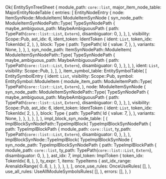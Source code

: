 Ok(
    EntitySynTreeSheet {
        module_path: `core::list`,
        major_item_node_table: MajorEntityNodeTable {
            entries: [
                EntityNodeEntry {
                    node: ItemSynNode::ModuleItem(
                        ModuleItemSynNode {
                            syn_node_path: ModuleItemSynNodePath::Type(
                                TypeSynNodePath {
                                    maybe_ambiguous_path: MaybeAmbiguousPath {
                                        path: TypePath(`core::list::List`, `Extern`),
                                        disambiguator: 0,
                                    },
                                },
                            ),
                            visibility: Scope::Pub,
                            ast_idx: 6,
                            ident_token: IdentToken {
                                ident: `List`,
                                token_idx: TokenIdx(
                                    2,
                                ),
                            },
                            block: Type {
                                path: TypePath(
                                    Id {
                                        value: 7,
                                    },
                                ),
                                variants: None,
                            },
                        },
                    ),
                    syn_node_path: ItemSynNodePath::ModuleItem(
                        ModuleItemSynNodePath::Type(
                            TypeSynNodePath {
                                maybe_ambiguous_path: MaybeAmbiguousPath {
                                    path: TypePath(`core::list::List`, `Extern`),
                                    disambiguator: 0,
                                },
                            },
                        ),
                    ),
                    ident: `List`,
                    visibility: Scope::Pub,
                },
            ],
        },
        item_symbol_table: EntitySymbolTable(
            [
                EntitySymbolEntry {
                    ident: `List`,
                    visibility: Scope::Pub,
                    symbol: EntitySymbol::ModuleItem {
                        module_item_path: ModuleItemPath::Type(
                            TypePath(`core::list::List`, `Extern`),
                        ),
                        node: ModuleItemSynNode {
                            syn_node_path: ModuleItemSynNodePath::Type(
                                TypeSynNodePath {
                                    maybe_ambiguous_path: MaybeAmbiguousPath {
                                        path: TypePath(`core::list::List`, `Extern`),
                                        disambiguator: 0,
                                    },
                                },
                            ),
                            visibility: Scope::Pub,
                            ast_idx: 6,
                            ident_token: IdentToken {
                                ident: `List`,
                                token_idx: TokenIdx(
                                    2,
                                ),
                            },
                            block: Type {
                                path: TypePath(
                                    Id {
                                        value: 7,
                                    },
                                ),
                                variants: None,
                            },
                        },
                    },
                },
            ],
        ),
        impl_block_syn_node_table: [
            (
                ImplBlockSynNodePath::TypeImplBlock(
                    TypeImplBlockSynNodePath {
                        path: TypeImplBlockPath {
                            module_path: `core::list`,
                            ty_path: TypePath(`core::list::List`, `Extern`),
                            disambiguator: 0,
                        },
                    },
                ),
                ImplBlockSynNode::TypeImplBlock(
                    TypeImplBlockSynNode {
                        syn_node_path: TypeImplBlockSynNodePath {
                            path: TypeImplBlockPath {
                                module_path: `core::list`,
                                ty_path: TypePath(`core::list::List`, `Extern`),
                                disambiguator: 0,
                            },
                        },
                        ast_idx: 7,
                        impl_token: ImplToken {
                            token_idx: TokenIdx(
                                8,
                            ),
                        },
                        ty_expr: 1,
                        items: TypeItems {
                            ast_idx_range: ArenaIdxRange(
                                0..6,
                            ),
                        },
                    },
                ),
            ),
        ],
        once_use_rules: OnceUseRules(
            [],
        ),
        use_all_rules: UseAllModuleSymbolsRules(
            [],
        ),
        errors: [],
    },
)